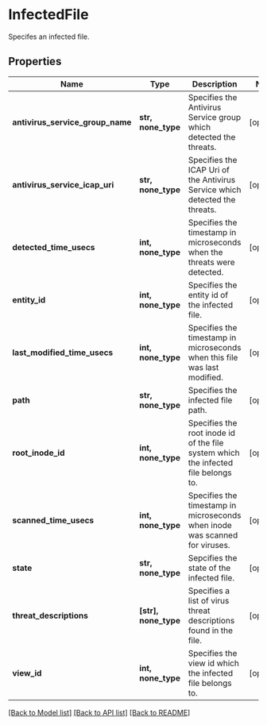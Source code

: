 # InfectedFile

Specifes an infected file.

## Properties
Name | Type | Description | Notes
------------ | ------------- | ------------- | -------------
**antivirus_service_group_name** | **str, none_type** | Specifies the Antivirus Service group which detected the threats. | [optional] 
**antivirus_service_icap_uri** | **str, none_type** | Specifies the ICAP Uri of the Antivirus Service which detected the threats. | [optional] 
**detected_time_usecs** | **int, none_type** | Specifies the timestamp in microseconds when the threats were detected. | [optional] 
**entity_id** | **int, none_type** | Specifies the entity id of the infected file. | [optional] 
**last_modified_time_usecs** | **int, none_type** | Specifies the timestamp in microseconds when this file was last modified. | [optional] 
**path** | **str, none_type** | Specifies the infected file path. | [optional] 
**root_inode_id** | **int, none_type** | Specifies the root inode id of the file system which the infected file belongs to. | [optional] 
**scanned_time_usecs** | **int, none_type** | Specifies the timestamp in microseconds when inode was scanned for viruses. | [optional] 
**state** | **str, none_type** | Sepcifies the state of the infected file. | [optional] 
**threat_descriptions** | **[str], none_type** | Specifies a list of virus threat descriptions found in the file. | [optional] 
**view_id** | **int, none_type** | Specifies the view id which the infected file belongs to. | [optional] 

[[Back to Model list]](../README.md#documentation-for-models) [[Back to API list]](../README.md#documentation-for-api-endpoints) [[Back to README]](../README.md)



